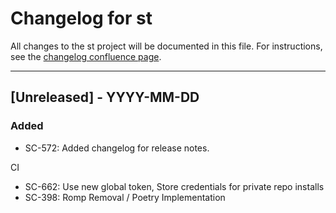 # Changelog for st

All changes to the st project will be documented in this file.
For instructions, see the [changelog confluence page](https://epcpower.atlassian.net/l/c/zM7wz0at).

-------------------------------------------------------------------------------

## [Unreleased] - YYYY-MM-DD

### Added

- SC-572: Added changelog for release notes.

CI

- SC-662: Use new global token, Store credentials for private repo installs
- SC-398: Romp Removal / Poetry Implementation
